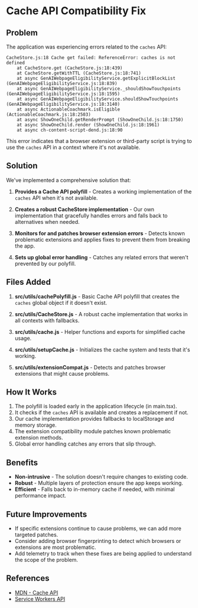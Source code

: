 # Cache API Compatibility Fix

## Problem

The application was experiencing errors related to the `caches` API:

```
CacheStore.js:18 Cache get failed: ReferenceError: caches is not defined
    at CacheStore.get (CacheStore.js:18:439)
    at CacheStore.getWithTTL (CacheStore.js:18:741)
    at async GenAIWebpageEligibilityService.getExplicitBlockList (GenAIWebpageEligibilityService.js:18:839)
    at async GenAIWebpageEligibilityService._shouldShowTouchpoints (GenAIWebpageEligibilityService.js:18:1595)
    at async GenAIWebpageEligibilityService.shouldShowTouchpoints (GenAIWebpageEligibilityService.js:18:3140)
    at async ActionableCoachmark.isEligible (ActionableCoachmark.js:18:2503)
    at async ShowOneChild.getRenderPrompt (ShowOneChild.js:18:1750)
    at async ShowOneChild.render (ShowOneChild.js:18:1961)
    at async ch-content-script-dend.js:18:90
```

This error indicates that a browser extension or third-party script is trying to use the `caches` API in a context where it's not available.

## Solution

We've implemented a comprehensive solution that:

1. **Provides a Cache API polyfill** - Creates a working implementation of the `caches` API when it's not available.

2. **Creates a robust CacheStore implementation** - Our own implementation that gracefully handles errors and falls back to alternatives when needed.

3. **Monitors for and patches browser extension errors** - Detects known problematic extensions and applies fixes to prevent them from breaking the app.

4. **Sets up global error handling** - Catches any related errors that weren't prevented by our polyfill.

## Files Added

1. **src/utils/cachePolyfill.js** - Basic Cache API polyfill that creates the `caches` global object if it doesn't exist.

2. **src/utils/CacheStore.js** - A robust cache implementation that works in all contexts with fallbacks.

3. **src/utils/cache.js** - Helper functions and exports for simplified cache usage.

4. **src/utils/setupCache.js** - Initializes the cache system and tests that it's working.

5. **src/utils/extensionCompat.js** - Detects and patches browser extensions that might cause problems.

## How It Works

1. The polyfill is loaded early in the application lifecycle (in main.tsx).
2. It checks if the `caches` API is available and creates a replacement if not.
3. Our cache implementation provides fallbacks to localStorage and memory storage.
4. The extension compatibility module patches known problematic extension methods.
5. Global error handling catches any errors that slip through.

## Benefits

- **Non-intrusive** - The solution doesn't require changes to existing code.
- **Robust** - Multiple layers of protection ensure the app keeps working.
- **Efficient** - Falls back to in-memory cache if needed, with minimal performance impact.

## Future Improvements

- If specific extensions continue to cause problems, we can add more targeted patches.
- Consider adding browser fingerprinting to detect which browsers or extensions are most problematic.
- Add telemetry to track when these fixes are being applied to understand the scope of the problem.

## References

- [MDN - Cache API](https://developer.mozilla.org/en-US/docs/Web/API/Cache)
- [Service Workers API](https://developer.mozilla.org/en-US/docs/Web/API/Service_Worker_API)
